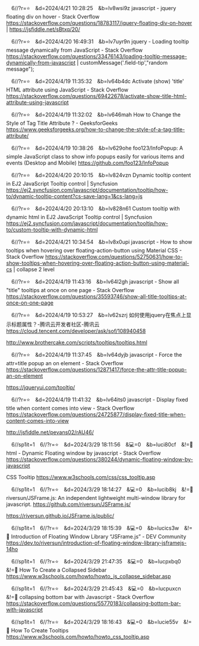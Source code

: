 
　6//?r=⭐　&d=2024/4/21 10:28:25　&b=lv8wsi9z
javascript - jquery floating div on hover - Stack Overflow
https://stackoverflow.com/questions/18783117/jquery-floating-div-on-hover
|
https://jsfiddle.net/sBtxq/20/

　6//?r=⭐　&d=2024/4/20 16:49:31　&b=lv7uyr9n
jquery - Loading tooltip message dynamically from JavaScript - Stack Overflow
https://stackoverflow.com/questions/33476143/loading-tooltip-message-dynamically-from-javascript
|
customMessage('.field-tip',"random message");

　6//?r=⭐　&d=2024/4/19 11:35:32　&b=lv64b4dc
Activate (show) 'title' HTML attribute using JavaScript - Stack Overflow
https://stackoverflow.com/questions/69422678/activate-show-title-html-attribute-using-javascript

　6//?r=⭐　&d=2024/4/19 11:32:02　&b=lv646mah
How to Change the Style of <a> Tag Title Attribute ? - GeeksforGeeks
https://www.geeksforgeeks.org/how-to-change-the-style-of-a-tag-title-attribute/

　6//?r=⭐　&d=2024/4/19 10:38:26　&b=lv629ohe
foo123/InfoPopup: A simple JavaScript class to show info popups easily for various items and events (Desktop and Mobile)
https://github.com/foo123/InfoPopup

<link rel="stylesheet" type="text/css" href="https://foo123.github.io/examples/common/css/InfoPopup.min.css" media="all">
<script src="https://foo123.github.io/examples/common/js/InfoPopup.min.js"></script>

　6//?r=⭐　&d=2024/4/20 20:10:15　&b=lv824vzn
Dynamic tooltip content in EJ2 JavaScript Tooltip control | Syncfusion
https://ej2.syncfusion.com/javascript/documentation/tooltip/how-to/dynamic-tooltip-content?cs-save-lang=1&cs-lang=js

　6//?r=⭐　&d=2024/4/20 20:13:10　&b=lv828n61
Custom tooltip with dynamic html in EJ2 JavaScript Tooltip control | Syncfusion
https://ej2.syncfusion.com/javascript/documentation/tooltip/how-to/custom-tooltip-with-dynamic-html

　6//?r=⭐　&d=2024/4/21 10:34:54　&b=lv8x0upi
javascript - How to show tooltips when hovering over floating-action-button using Material CSS - Stack Overflow
https://stackoverflow.com/questions/52750631/how-to-show-tooltips-when-hovering-over-floating-action-button-using-material-cs
|
collapse 2 level

　6//?r=⭐　&d=2024/4/19 11:43:16　&b=lv64l2gh
javascript - Show all "title" tooltips at once on one page - Stack Overflow
https://stackoverflow.com/questions/35593746/show-all-title-tooltips-at-once-on-one-page

　6//?r=⭐　&d=2024/4/19 10:53:27　&b=lv62szrj
如何使用jquery在焦点上显示标题属性？-腾讯云开发者社区-腾讯云
https://cloud.tencent.com/developer/ask/sof/108940458

http://www.brothercake.com/scripts/tooltips/tooltips.html

　6//?r=⭐　&d=2024/4/19 11:37:45　&b=lv64dyjb
javascript - Force the attr=title popup an on element - Stack Overflow
https://stackoverflow.com/questions/12871417/force-the-attr-title-popup-an-on-element

https://jqueryui.com/tooltip/

　6//?r=⭐　&d=2024/4/19 11:41:32　&b=lv64its0
javascript - Display fixed title when content comes into view - Stack Overflow
https://stackoverflow.com/questions/24725877/display-fixed-title-when-content-comes-into-view

http://jsfiddle.net/pevans02/rAU46/

　6//sp1it=1　6//?r=⭐　&d=2024/3/29 18:11:56　&💻=0　&b=luci80cf　&!=🌸
html - Dynamic Floating window by javascript - Stack Overflow
https://stackoverflow.com/questions/380244/dynamic-floating-window-by-javascript

CSS Tooltip
https://www.w3schools.com/css/css_tooltip.asp

　6//sp1it=1　6//?r=⭐　&d=2024/3/29 18:14:27　&💻=0　&b=lucib8kj　&!=🌸
riversun/JSFrame.js: An independent lightweight multi-window library for javascript.
https://github.com/riversun/JSFrame.js/

https://riversun.github.io/JSFrame.js/public/

　6//sp1it=1　6//?r=⭐　&d=2024/3/29 18:15:39　&💻=0　&b=lucics3w　&!=🌸
Introduction of Floating Window Library “JSFrame.js” - DEV Community
https://dev.to/riversun/introduction-of-floating-window-library-jsframejs-14ho

　6//sp1it=1　6//?r=⭐　&d=2024/3/29 21:47:35　&💻=0　&b=lucpxbq0　&!=🌸
How To Create a Collapsed Sidebar
https://www.w3schools.com/howto/howto_js_collapse_sidebar.asp

　6//sp1it=1　6//?r=⭐　&d=2024/3/29 21:45:43　&💻=0　&b=lucpuxcn　&!=🌸
collapsing bottom bar with Javascript - Stack Overflow
https://stackoverflow.com/questions/55770183/collapsing-bottom-bar-with-javascript

　6//sp1it=1　6//?r=⭐　&d=2024/3/29 18:16:43　&💻=0　&b=lucie55v　&!=🌸
How To Create Tooltips
https://www.w3schools.com/howto/howto_css_tooltip.asp
